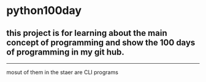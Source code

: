 # python100day
## this project is for learning about the main concept of programming and show the 100 days of programming in my git hub.

---
mosut of them in the staer are CLI programs 
